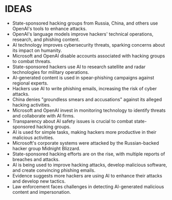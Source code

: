 # IDEAS
* State-sponsored hacking groups from Russia, China, and others use OpenAI's tools to enhance attacks.
* OpenAI's language models improve hackers' technical operations, research, and phishing content.
* AI technology improves cybersecurity threats, sparking concerns about its impact on humanity.
* Microsoft and OpenAI disable accounts associated with hacking groups to combat threats.
* State-sponsored hackers use AI to research satellite and radar technologies for military operations.
* AI-generated content is used in spear-phishing campaigns against regional experts.
* Hackers use AI to write phishing emails, increasing the risk of cyber attacks.
* China denies "groundless smears and accusations" against its alleged hacking activities.
* Microsoft and OpenAI invest in monitoring technology to identify threats and collaborate with AI firms.
* Transparency about AI safety issues is crucial to combat state-sponsored hacking groups.
* AI is used for simple tasks, making hackers more productive in their malicious activities.
* Microsoft's corporate systems were attacked by the Russian-backed hacker group Midnight Blizzard.
* State-sponsored hacking efforts are on the rise, with multiple reports of breaches and attacks.
* AI is being used to improve hacking attacks, develop malicious software, and create convincing phishing emails.
* Evidence suggests more hackers are using AI to enhance their attacks and develop new tactics.
* Law enforcement faces challenges in detecting AI-generated malicious content and impersonation.
